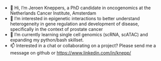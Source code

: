 - 👋 Hi, I’m Jeroen Kneppers, a PhD candidate in oncogenomics at the Netherlands Cancer Institute, Amsterdam
- 👀 I’m interested in epigenetic interactions to better understand heterogeneity in gene regulation and development of disease, specifically in the context of prostate cancer
- 🌱 I’m currently learning single cell genomics (scRNA, scATAC) and expanding my python/bash skillset.
- 📫 Interested in a chat or collaborating on a project? Please send me a message on github or https://www.linkedin.com/in/knepp/

<!---
jknp/jknp is a ✨ special ✨ repository because its `README.md` (this file) appears on your GitHub profile.
You can click the Preview link to take a look at your changes.
--->
